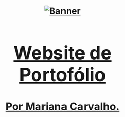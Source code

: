 <h1 align="center">
  <br>
  <a href="https://marianaPcarvalho.github.io"><img src="https://user-images.githubusercontent.com/28637671/97369490-f344af00-18a4-11eb-8176-0fb5300c5b31.png" alt="Banner"
</h1>





<h1 align="center">Website de Portofólio</h1>

<h3 align="center">Por Mariana Carvalho.</h3>



